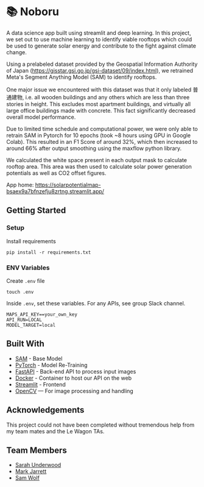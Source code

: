 # 📚 Noboru

A data science app built using streamlit and deep learning.
In this project, we set out to use machine learning to identify viable rooftops which could be used to generate solar energy and contribute to the fight against climate change.

Using a prelabeled dataset provided by the Geospatial Information Authority of Japan (https://gisstar.gsi.go.jp/gsi-dataset/09/index.html), we retrained Meta's Segment Anything Model (SAM)
to identify rooftops.

One major issue we encountered with this dataset was that it only labeled 普通建物, i.e. all wooden buildings and any others which are less than three stories in height. This excludes
most apartment buildings, and virtually all large office buildings made with concrete. This fact significantly decreased overall model performance.

Due to limited time schedule and computational power, we were only able to retrain SAM in Pytorch for 10 epochs (took ~8 hours using GPU in Google Colab). This resulted in an F1 Score of around 32%, which then increased to around
66% after output smoothing using the maxflow python library.

We calculated the white space present in each output mask to calculate rooftop area. This area was then used to calculate solar power generation potentials as well as CO2 offset figures.


App home: https://solarpotentialmap-bsaex9a7bfnzefju8zrtng.streamlit.app/
   

## Getting Started
### Setup

Install requirements
```
pip install -r requirements.txt
```

### ENV Variables
Create `.env` file
```
touch .env
```
Inside `.env`, set these variables. For any APIs, see group Slack channel.
```
MAPS_API_KEY==your_own_key
API_RUN=LOCAL
MODEL_TARGET=local
```


## Built With
- [SAM](https://segment-anything.com/) - Base Model
- [PyTorch](https://pytorch.org/) - Model Re-Training
- [FastAPI](https://fastapi.tiangolo.com/) - Back-end API to process input images
- [Docker](https://www.docker.com/) - Container to host our API on the web
- [Streamlit](https://streamlit.io/) - Frontend
- [OpenCV](https://docs.opencv.org/4.x/d6/d00/tutorial_py_root.html) — For image processing and handling

## Acknowledgements
This project could not have been completed without tremendous help from my team mates and the Le Wagon TAs.

## Team Members
- [Sarah Underwood](https://github.com/sstollunderwood)
- [Mark Jarrett](https://github.com/jarrettm101)
- [Sam Wolf](https://github.com/SamWololo)
